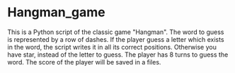 # Hangman_game

This is a Python script of the classic game "Hangman".
The word to guess is represented by a row of dashes.
If the player guess a letter which exists in the word, the script writes it in all its correct positions.
Otherwise you have star, instead of the letter to guess.
The player has 8 turns to guess the word.
The score of the player will be saved in a files.
